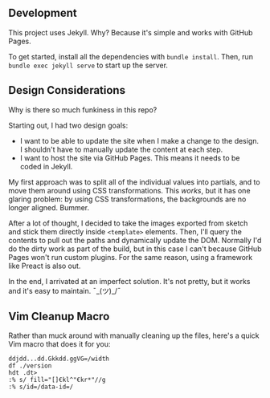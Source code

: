 ## Development

This project uses Jekyll. Why? Because it's simple and works with GitHub Pages.

To get started, install all the dependencies with `bundle install`. Then, run `bundle exec jekyll
serve` to start up the server.

## Design Considerations

Why is there so much funkiness in this repo?

Starting out, I had two design goals:

* I want to be able to update the site when I make a change to the design. I shouldn't have to
  manually update the content at each step.
* I want to host the site via GitHub Pages. This means it needs to be coded in Jekyll.

My first approach was to split all of the individual values into partials, and to move them around
using CSS transformations. This *works*, but it has one glaring problem: by using CSS
transformations, the backgrounds are no longer aligned. Bummer.

After a lot of thought, I decided to take the images exported from sketch and stick them directly
inside `<template>` elements. Then, I'll query the contents to pull out the paths and dynamically
update the DOM. Normally I'd do the dirty work as part of the build, but in this case I can't
because GitHub Pages won't run custom plugins. For the same reason, using a framework like Preact is
also out.

In the end, I arrivated at an imperfect solution. It's not pretty, but it works and it's easy to
maintain. ¯\_(ツ)_/¯

## Vim Cleanup Macro

Rather than muck around with manually cleaning up the files, here's a quick Vim macro that does it
for you:

```
ddjdd...dd.Gkkdd.ggVG=/width
df ./version
hdt .dt>
:% s/ fill="[]€kl^"€kr*"//g
:% s/id=/data-id=/
```
